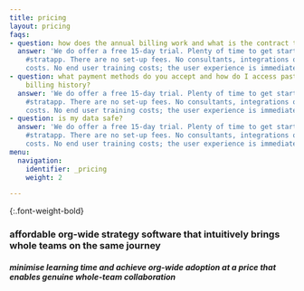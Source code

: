 ```yaml
---
title: pricing
layout: pricing
faqs:
- question: how does the annual billing work and what is the contract term?
  answer: 'We do offer a free 15-day trial. Plenty of time to get started and using
    #stratapp. There are no set-up fees. No consultants, integrations or hardware
    costs. No end user training costs; the user experience is immediately intuitive.'
- question: what payment methods do you accept and how do I access past invoices and
    billing history?
  answer: 'We do offer a free 15-day trial. Plenty of time to get started and using
    #stratapp. There are no set-up fees. No consultants, integrations or hardware
    costs. No end user training costs; the user experience is immediately intuitive.'
- question: is my data safe?
  answer: 'We do offer a free 15-day trial. Plenty of time to get started and using
    #stratapp. There are no set-up fees. No consultants, integrations or hardware
    costs. No end user training costs; the user experience is immediately intuitive.'
menu:
  navigation:
    identifier: _pricing
    weight: 2

---
```

{:.font-weight-bold}
### affordable org-wide strategy software that intuitively brings whole teams on the same journey

##### minimise learning time and achieve org-wide adoption at a price that enables genuine whole-team collaboration